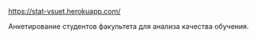 https://stat-vsuet.herokuapp.com/

Анкетирование студентов факультета для анализа качества обучения.
